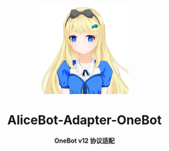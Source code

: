 <div align="center">
  <a href="https://docs.alicebot.dev/"><img src="https://raw.githubusercontent.com/AliceBotProject/alicebot/master/docs/public/logo.png" width="200" height="200" alt="logo"></a>

# AliceBot-Adapter-OneBot

**OneBot v12 协议适配**

</div>
